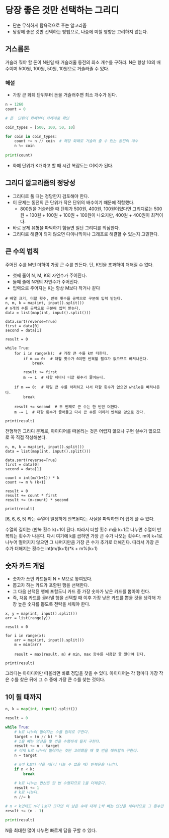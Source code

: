 # 당장 좋은 것만 선택하는 그리디

- 단순 무식하게 탐욕적으로 푸는 알고리즘
- 당장에 좋은 것만 선택하는 방법으로, 나중에 미칠 영향은 고려하지 않는다.

## 거스름돈

거슬러 줘야 할 돈이 N원일 때 거슬러줄 동전의 최소 개수를 구하라. N은 항상 10의 배수이며 500원, 100원, 50원, 10원으로 거슬러줄 수 있다.

### 해설

- 가장 큰 화폐 단위부터 돈을 거슬러주면 최소 개수가 된다.

```python
n = 1260
count = 0

# 큰  단위의 화폐부터 차례대로 확인

coin_types = [500, 100, 50, 10]

for coin in coin_types:
    count += n // coin  # 해당 화폐로 거슬러 줄 수 있는 동전의 개수
    n %= coin
    
print(count)
```

- 화폐 단위가 K개라고 할 때 시간 복잡도는 O(K)가 된다.

## 그리디 알고리즘의 정당성

- 그리디로 풀 때는 정당한지 검토해야 한다.
- 이 문제는 동전의 큰 단위가 작은 단위의 배수이기 때문에 적합했다.
  - 800원을 거슬러줄 때 단위가 500원, 400원, 100원이었다면 그리디로는 500원 + 100원 + 100원 + 100원 + 100원이 나오지만, 400원 + 400원이 최적이다.
- 바로 문제 유형을 파악하기 힘들면 일단 그리디를 의심한다.
- 그리디로 해결이 되지 않으면 다이나믹이나 그래프로 해결할 수 있는지 고민한다.

## 큰 수의 법칙

주어진 수를 M번 더하여 가장 큰 수를 만든다. 단, K번을 초과하여 더해질 수 없다.

- 첫째 줄이 N, M, K의 자연수가 주어진다.
- 둘째 줄에 N개의 자연수가 주어진다.
- 입력으로 주어지는 K는  항상 M보다 작거나 같다

```
# 배열 크기, 더할 횟수, 반복 횟수를 공백으로 구분해 입력 받는다.
n, m, k = map(int, input().split())
# n개의 수를 공백으로 구분해 입력 받는다.
data = list(map(int, input().split()))

data.sort(reverse=True)
first = data[0]
second = data[1]

result = 0

while True:
    for i in range(k):  # 가장 큰 수를 k번 더한다.
        if m == 0:  # 더할 횟수가 0이면 반복할 필요가 없으므로 빠져나온다.
            break

        result += first
        m -= 1  # 더할 때마다 더할 횟수가 줄어든다.

    if m == 0:  # 제일 큰 수를 처리하고 나서 더할 횟수가 없으면 while을 빠져나온다.
        break

    result += second  # 두 번째로 큰 수는 한 번만 더한다.
    m -= 1  # 더할 횟수가 줄어들고 다시 큰 수를 더하러 반복문 앞으로 간다.

print(result)
```

전형적인 그리디 문제로, 아이디어를 떠올리는 것은 어렵지 않으나 구현 실수가 많으므로 꼭 직접 작성해본다.

```
n, m, k = map(int, input().split())
data = list(map(int, input().split()))

data.sort(reverse=True)
first = data[0]
second = data[1]

count = int(m/(k+1)) * k
count += m % (k+1)

result = 0
result += count * first
result += (m-count) * second

print(result)
```

[6, 6, 6, 5] 라는 수열이 일정하게 반복된다는 사실을 파악하면 더 쉽게 풀 수 있다.

수열의 길이는 (반복 횟수 k)+1이 된다. 따라서 더할 횟수 m을 k+1로 나누면 수열이 반복되는 횟수가 나온다. 다시 여기에 k를 곱하면 가장 큰 수가 나오는 횟수다.
m이 k+1로 나누어 떨어지지 않으면 그 나머지만큼 가장 큰 수가 추가로 더해진다. 따라서 가장 큰 수가 더해지는 횟수는 int(m/(k+1))*k  + m%(k+1)

## 숫자 카드 게임

- 숫자가 쓰인 카드들이 N * M으로 놓여있다.
- 뽑고자 하는 카드가 포함된 행을 선택한다.
- 그 다음 선택된 행에 포함도니 카드 중 가장  숫자가 낮은 카드를 뽑아야 한다.
- 즉, 처음 카드를 골라낼 행을 선택할 때 이후 가장 낮은 카드를 뽑을 것을 생각해 가장 높은 숫자를 뽑도록 전략을 세워야 한다.

```
x, y = map(int, input().split())
arr = list(range(y))

result = 0

for i in range(x):
    arr = map(int, input().split())
    m = min(arr)

    result = max(result, m) # min, max 함수를 사용할 줄 알아야 한다.

print(result)
```

그리디는 아이디어만 떠올리면 바로 정답을 찾을 수 있다. 아이디어는 각 행마다 가장 작은 수를 찾은 뒤에 그 수 중에 가장 큰 수를 찾는 것이다.

## 1이 될 때까지

```python
n, k = map(int, input().split())

result = 0

while True:
    # k로 나누어 떨어지는 수를 임의로 구한다.
    target = (n // k) * k
    # 1을 빼는 연산을 몇 번을 수행하게 될지 구한다.
    result += n - target
    # 이제 k로 나누어 떨어지는 것만 고려했을 때 몇 번을 해야할지 구한다.
    n = target

    # n이 k보다 작을 때(더 나눌 수 없을 때) 반복문을 나간다.
    if n < k:
        break

    # k로 나누는 연산은 한 번 수행되므로 1을 더해준다.
    result += 1
    # k로 나눈다.
    n //= k

# n < k인데도 n이 1보다 크다면 이 남은 수에 대해 1씩 빼는 연산을 해야하므로 그 횟수만큼 더한다.
result += (n - 1)

print(result)
```

N을 최대한 많이 나누면 빠르게 답을 구할 수 있다.